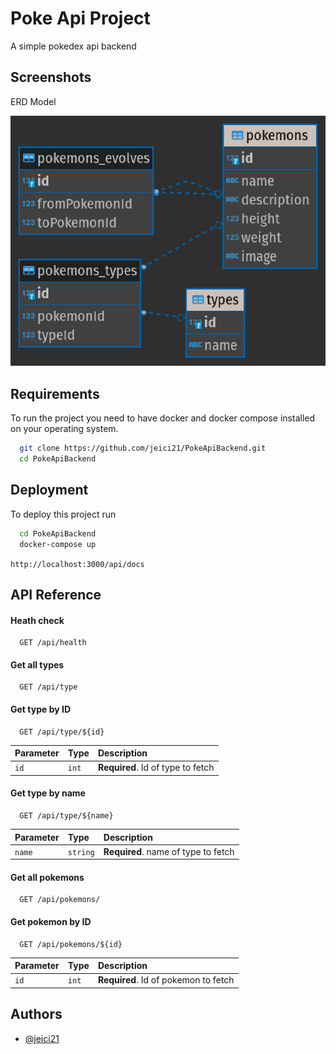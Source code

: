 
# Poke Api Project

A simple pokedex api backend

## Screenshots

ERD Model

![Database ER Diagram](./assets/pokeapi%20-%20public.png)




## Requirements

To run the project you need to have docker and docker compose installed on your operating system.

```bash
  git clone https://github.com/jeici21/PokeApiBackend.git
  cd PokeApiBackend
```
## Deployment

To deploy this project run

```bash
  cd PokeApiBackend
  docker-compose up
```
`http://localhost:3000/api/docs`

## API Reference

#### Heath check

```http
  GET /api/health
```

#### Get all types

```http
  GET /api/type
```


#### Get type by ID
```http
  GET /api/type/${id}
```

| Parameter | Type     | Description                       |
| :-------- | :------- | :-------------------------------- |
| `id`      | `int`    | **Required**. Id of type to fetch |


#### Get type by name
```http
  GET /api/type/${name}
```

| Parameter | Type     | Description                         |
| :-------- | :------- | :--------------------------------   |
| `name`    | `string` | **Required**. name of type to fetch |



#### Get all pokemons

```http
  GET /api/pokemons/
```


#### Get pokemon by ID

```http
  GET /api/pokemons/${id}
```

| Parameter | Type     | Description                          |
| :-------- | :------- | :--------------------------------    |
| `id`      | `int` | **Required**. Id of pokemon to fetch |




## Authors

- [@jeici21](https://www.github.com/jeici21)

